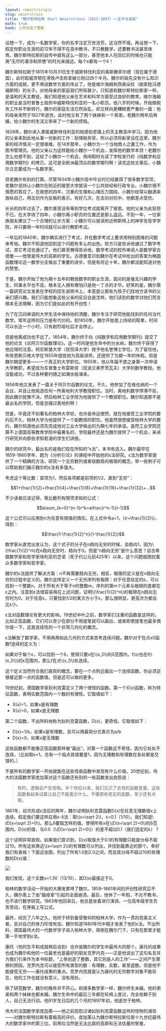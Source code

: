 ```yaml
---
layout: report/single
slug: weierstrass
title: "魏尔斯特拉斯（Karl Weierstrass）（1815-1897）——生平与成就"
math: true
book: 上帝创造了整数
---
```

设想一下，成为一名数学家，你的名字注定万世流芳。这当然不错。再设想一下，假定你职业生涯的前12年不得不在高中教书，不只教数学，还要教书法甚至体育。魏尔斯特拉斯的自传中就有这么一部分，甚至他本人在回忆的时候也只能用“无尽的凄凉和厌倦”的时光来描述。每个ε都有一个δ！

 魏尔斯特拉斯于1815年10月31日生于威斯特伐利亚的奥斯滕菲尔德（现在属于德国），此时距威灵顿在滑铁卢击败拿破仑刚过四个半月。魏尔的祖先没有什么知识方面的成就，更不用说数学方面的伟业了。他是维尔海姆和西奥朵拉（娘家姓冯德福斯特）的长子。对他母亲的家庭我们所知甚少，只知道和魏尔斯特拉斯家一样，是温和的天主教徒。我们知道他父亲在艺术和科学方面受过良好的教育。维尔海姆的职业是当时普鲁士政府中威斯特伐利亚的一名小职员。他八岁的时候，开始做税务工作并不断转行。魏尔的家庭生活已然杂乱，却又转向更糟糕更严重的一面：他的母亲突然于1827年逝世。此时他又有了两个妹妹和一个弟弟。老魏尔两年后再婚，给小魏尔的生活又带来了一个新的烦恼。

1828年，魏尔进入隶属威斯特伐利亚的帕德伯恩镇上的天主教高中学习。因为他的父亲来到此地从事一份新的工作：助理税务官，所以必须将新家设在这里。魏尔家的经济情况一定很艰难。在14岁那年，小魏尔为一个当地商人之妻工作，作为图书管理员。他的父亲认为这样能给小魏尔一个机会，发挥他的数学本领！老魏尔怎么也想不到，这给了小魏尔一个机会，用闲暇时光读了学校发行的《纯数学和应用数学期刊》的拷贝。这可是全欧洲最顶尖的数学期刊啊！读完这些文章后，小魏尔立志要成为一名数学家。

但老魏尔有别的打算。尽管1834年小魏尔高中毕业时已经赢得了很多数学奖项，老魏尔坚持让小魏尔在附近的玻恩大学就读一个公共财经和行政专业。小魏尔很不情愿的答应了。在玻恩的四年，沉重的生理和心理压力围绕。小魏尔经常以酗酒来放纵自己，用击剑作为反叛的表示。有好几次，在击剑对抗中，他都差点受伤。

长长的四年过去了，魏尔甚至没有等到学位考试就离开了玻恩。他的父亲为此狂怒不已。在大学待了四年，小魏尔离小职员的位置还是那么遥远。不到一年，一位家族朋友建议了一个合理的让步方案：小魏尔可以就读附近明斯特上的神学及哲学学院，并只要用一年时间就可以进行教职考试。

一年后的1840年，魏尔确实进行了考试，并在数学考试上要求用特别困难的问题来考他。魏尔不知道他回到这个问题有多么的出色。校方只是告诉他通过了数学考试，其它考试也通过了。他们甚至懒得告诉他，数学考试的校外审阅人是数学家古德曼——他曾是伟大的高斯的学生。古德曼意识到魏尔在考试中给出的答案为椭圆函数理论这一数学分支做出了重要的进步。但是有将近十年，魏尔都没能知道对他的赞誉。

于是，魏尔开始了他为期十五年的教授数学的职业生涯，面对的是毫无兴趣的学生，同事水平也不高，根本无人拥有哪怕只是他一丁点的才华。好笑的是，魏尔第一篇研究论文发表在学校的招生说明书上，本意是让那些为孩子们找地方读书的父亲们感兴趣。我们只能想象这些父亲的反应会是怎样。他们读到的数学对他们而言根本无法理解，因为它们是如此的有开创性！

为了在沉闷单调的大学生活中保持他的清醒，魏尔专注于研究他能找到的任何当代数学。常年这样的压力是有代价的。到1850年，魏尔开始患上持续的眩晕，时间可以长达一个小时，只有剧烈呕吐后才会停止。

但是他离成功也不远了。1854年，魏尔终于向《纯数学和应用数学期刊》提交了他的论文《论阿贝尔函数理论》。这一时间是他生命中的分水岭。魏尔终于获得了他应得的注意。柯尼斯堡大学（现但泽大学）授予他名誉博士学位。为了留住他，布劳恩斯贝格大学在1855年提拔他为高级讲师，还提供了为期一年的休假。但是魏尔期望更多——一个真正的大学职位。1855年，他以年届不惑之身第一次申请大学教职，希望成为东普鲁士布雷斯劳（现波兰弗罗茨瓦夫）大学的数学教授。他没能成功，不过各种要约随之如潮水般涌来。

1856年他又发表了一篇关于阿贝尔函数的论文。不久，他参加了在维也纳的一个会议，并且让他挑选任何一所奥地利大学教授职位。当时，奥地利数学停滞不前，因此魏尔犹豫不决。然后柏林工业学院为他提供了一个教授职位。魏尔知道那不是最出名的学院，但是总强过奥地利啊！

但是，毕竟还不如著名的柏林大学好。也许是命运使然，就在他接受工业学院的要约后不久，柏林大学为他提供了一个副教授的职位。他虽然很想接受柏林大学的要约，魏尔知道他必须先完成他对工业大学做出的为期七年的承诺。虽然工业学院还算不上德国高等教育学院中最著名的，学院最终还是为魏尔提供了一个机会，来进行研究并向那些求知若渴的学生们讲授。

魏尔的研究中，最出名的是我们现在所知的“ε法”，本书有选入。魏尔最早在1859-1860学年，题为《分析引论》的课程中开始他的ε法研究。ε法为数学家提供了一个精确的方法，研究一个无穷数列或者级数趋向极限的概念。举一些例子可以帮助我们展示魏尔的ε法有多强大。

考虑这个等比数：首项为1，然后各项都是前项的1/2，直到“无穷”：

$$1+\frac{1}{2}+\frac{1}{4}+\frac{1}{8}+\frac{1}{16}+\frac{1}{32}+...$$

不少读者应该记得，等比数列有限项求和的公式：

$$a\sum_{k=0}^{n-1}r^k=a\frac{r^n-1}{r-1}$$

这个公式可以应用到n为任意有限值的情形。在上式中令a=1，\\(r=\frac{1}{2}\\)，得到：

$$\frac{1-\frac{1}{2}^n}{1-\frac{1}{2}}$$

数学家从直觉出发认为，这个式子的分子在n趋向无穷的时候，会趋向1，因为\\(\frac{1}{2}^n\\)在n趋向无穷时，趋向于0。但是“n趋向无穷”是什么意思？自古希腊数学家和哲学家埃利亚的芝诺（死于约公元前425年）以来，这个问题就困扰着众多数学家和哲学家。

魏尔的ε法提供了解决方案：n不再需要趋向无穷。相反，极限的定义是在n趋向无穷的过程中定义的。魏尔这样定义一个无穷序列有极限：对于任意给定的ε，可以找到一个整数n，对于所有大于等于n的整数m，序列的第m个元素与极限的差都在ε之内。注意到ε法很容易用在上述问题，证明\\(\frac{1}{2}^n\\)的极限在n趋向无穷时为0。对于任意ε，只要找到1/2的某次方小于ε，那么很明显，更高次方都会比ε小。

ε法对函数理论有更大的影响。19世纪中叶之前，数学家们注重的函数是这样的，比如正弦函数，它们可以至少在部分不用提笔就可以画出，或者即使提笔也最多偶尔提一下。这是连续性的一个非常几何化的概念。

ε法解放了数学家，不用再用如此几何的方式来思考连续问题。魏尔对于在点x0函数f连续的定义为：

如果对于每个ε，可以找到一个δ，使得只要x在\\(x_0\\)的δ范围内，f(x)也在f(\\(x_0\\))的ε范围内，那么f在点\\(x_0\\)处连续。

这个定义当然符合我们直观的概念，要在一个点附近画出一个连续函数，你必须足够接近那一点的函数值。但是还可以做的更多。

19世纪初，德国数学家狄利克雷定义了两个很怪的函数。第一个Χ(x)函数，称为特征函数，表明实数范围内一个数的有理性。它取值如下：

- Χ(x)=1，如果x是有理数
- Χ(x)=0，如果x是无理数

第二个函数，不出所料地称为狄利克雷函数，D(x)，更奇怪。它取值如下：

- D(x)=1/b，如果x是有理数，且可以用最简分式表示为a/b
- D(x)=0，如果x是无理数

这些函数都不能像正弦函数那样被“画出”。对第一个函数这不奇怪，因为它处处不连续。（比如取ε<1。总有一个临点其值要差1，因为无理数和有理数在各处都是交错的。）

不是所有的数学家一开始就能在这些怪兽函数中发现有什么价值。20世纪初，伟大的法国数学家庞加莱对这个函数还有别的一些函数发出抱怨说：

>有时，逻辑会产生怪物。半个世纪以来，我们见识了古怪的函数登基。这些函数看起来试着让自己不能表示什么，不像那些老实的函数，至少还有点用。

1861年，初次形成ε法后的两年，魏尔证明狄利克雷函数D(x)在任意无理数值x上连续。假定我们要这样应用ε-δ法：取\\(x=\sqrt 2\\)，ε=0.1（1/10）。我们知道\\(D(x=\sqrt 2)=0\\)。那么δ要取怎样的值，使得所有x在\\(D(x=\sqrt 2)=0\\)的δ范围内，D(x)的值，与0.0（\\(D(x=\sqrt 2)=0\\)）的差不超过0.1（我们选定的ε）？

这个证明异常直观。如果我们意识到，D(x)取值大于0.1的有理数只能是分母不超过10。所有这些靠近\\(x=\sqrt 2\\)的有理数可以列出，并找到最靠近的那个。幸好我们有表格！下面这张图，列出了所有1.0到2.0之间，而且其分母不超过10的有理数的D(x)值：

![]({{site.url}}/images/gcti/1605.png)

我们发现，这个实数x=1.30（13/10），其D(x)最接近于0。

柏林的数学活动一开始的大爆发累垮了魏尔。1859-1861年间的开创性研究后不久，魏尔患上了由“脑痉挛”引起的全面崩溃。最后，他休了一年假，不光不教书，也不进行数学研究。1863年他回来后，他总是坐着进行演讲。一位高年级学生负责劳动，在黑板上写公式。

最终，经历了八年之久，他终于转到备受敬仰的柏林大学。作为一贯的完美主义者，且对自己的体力珍惜有加，魏尔知道1880年代中期才发表了他的ε法。不出所料，德国最伟大的一代数学学子进入柏林大学，拜倒在魏尔门下，只有在那里才能第一手地学到ε法。

康托（他的生平和成就稍后谈到）也许是魏尔的学生中最伟大的那个。康托的成果也成为魏尔和他的一位最老也是最好的朋友克罗内克——正是他说出了这句名言并为我们引来作为本书标题，“上帝创造了整数，其它则是人的工作”——之间产生摩擦的原因。克罗内克可以接受所有类型的数：有理数，实数，甚至虚数。但是他不能接受无穷——康托成果的重点。克罗内克就是认为康托的无穷数学对象不能存在，他的工作也就没有意义，没有用处。

除了研究数学，魏尔的晚年并不开心。和很多数学家一样，魏尔终生未婚。他的弟弟和两个妹妹也都未婚。魏尔生命中的最后三年都在轮椅上度过，完全依赖于别人，自己无法行动。他81岁生日后的几个月的1897年初，他逝世于柏林。

伟大的法国数学家庞加莱——他之前抱怨过诸如狄利克雷函数这样的怪物的涌现——对魏尔斯特拉斯有着极高的评价。庞加莱认为魏尔斯特拉斯位居十九世纪最伟大的数学家中的第三位。前两位当然是无法比肩的高斯和无法估量的黎曼。
